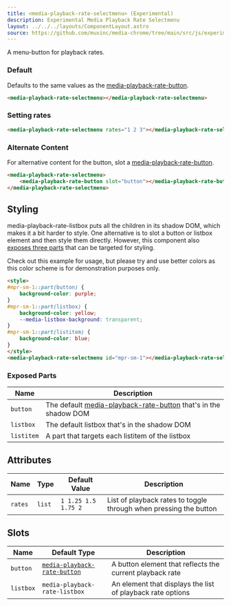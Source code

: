 ```yaml
---
title: <media-playback-rate-selectmenu> (Experimental)
description: Experimental Media Playback Rate Selectmenu
layout: ../../../layouts/ComponentLayout.astro
source: https://github.com/muxinc/media-chrome/tree/main/src/js/experimental/media-playback-rate-selectmenu.js
---
```


A menu-button for playback rates.

### Default

Defaults to the same values as the [media-playback-rate-button](./media-playback-rate-button).

<media-playback-rate-selectmenu></media-playback-rate-selectmenu>

```html
<media-playback-rate-selectmenu></media-playback-rate-selectmenu>
```

### Setting rates

<media-playback-rate-selectmenu rates="1 2 3"></media-playback-rate-selectmenu>

```html
<media-playback-rate-selectmenu rates="1 2 3"></media-playback-rate-selectmenu>
```

### Alternate Content

For alternative content for the button, slot a [media-playback-rate-button](./media-playback-rate-button).

<media-playback-rate-selectmenu>
    <media-playback-rate-button slot="button"></media-playback-rate-button>
</media-playback-rate-selectmenu>

```html
<media-playback-rate-selectmenu>
    <media-playback-rate-button slot="button"></media-playback-rate-button>
</media-playback-rate-selectmenu>
```

## Styling

media-playback-rate-listbox puts all the children in its shadow DOM, which makes it a bit harder to style. One alternative is to slot a button or listbox element and then style them directly. However, this component also [exposes three parts](#exposed-parts) that can be targeted for styling.

Check out this example for usage, but please try and use better colors as this color scheme is for demonstration purposes only.

<style>
#mpr-sm-1::part(button) {
    background-color: purple;
}
#mpr-sm-1::part(listbox) {
    background-color: yellow;
    --media-listbox-background: transparent;
}
#mpr-sm-1::part(listitem) {
    background-color: blue;
}
</style>
<media-playback-rate-selectmenu id="mpr-sm-1"></media-playback-rate-selectmenu>

```html
<style>
#mpr-sm-1::part(button) {
    background-color: purple;
}
#mpr-sm-1::part(listbox) {
    background-color: yellow;
    --media-listbox-background: transparent;
}
#mpr-sm-1::part(listitem) {
    background-color: blue;
}
</style>
<media-playback-rate-selectmenu id="mpr-sm-1"></media-playback-rate-selectmenu>
```

### Exposed Parts

| Name | Description |
|------|-------------|
| `button` | The default [media-playback-rate-button](./media-playback-rate-button) that's in the shadow DOM |
| `listbox` | The default listbox that's in the shadow DOM |
| `listitem` | A part that targets each listitem of the listbox |


## Attributes

| Name                    | Type      | Default Value | Description                                                                                        |
| ----------------------- | --------- | ------------- | -------------------------------------------------------------------------------------------------- |
| `rates` | `list` | `1 1.25 1.5 1.75 2` | List of playback rates to toggle through when pressing the button |

## Slots

| Name  | Default Type | Description                                                 |
| ----- | ------------ | ----------------------------------------------------------- |
| `button`  | [`media-playback-rate-button`](./media-playback-rate-button)        | A button element that reflects the current playback rate  |
| `listbox` | `media-playback-rate-listbox`        | An element that displays the list of playback rate options |
